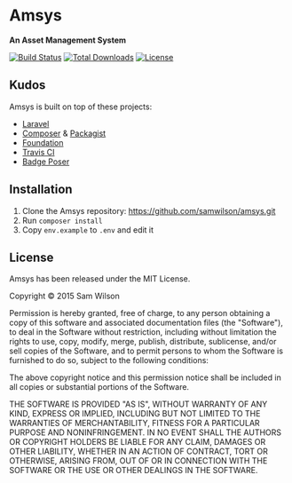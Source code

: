 # Amsys

**An Asset Management System**

[![Build Status](https://travis-ci.org/samwilson/amsys.svg)](https://travis-ci.org/samwilson/amsys)
[![Total Downloads](https://poser.pugx.org/samwilson/amsys/downloads.svg)](https://packagist.org/packages/samwilson/amsys)
[![License](https://poser.pugx.org/samwilson/amsys/license.svg)](https://packagist.org/packages/samwilson/amsys)

## Kudos

Amsys is built on top of these projects:

* [Laravel](http://laravel.com)
* [Composer](https://getcomposer.org/) & [Packagist](https://packagist.org/)
* [Foundation](http://foundation.zurb.com/)
* [Travis CI](https://travis-ci.org/)
* [Badge Poser](https://poser.pugx.org/)

## Installation

1. Clone the Amsys repository: https://github.com/samwilson/amsys.git
2. Run `composer install`
3. Copy `env.example` to `.env` and edit it

## License

Amsys has been released under the MIT License.

Copyright © 2015 Sam Wilson

Permission is hereby granted, free of charge, to any person obtaining a copy
of this software and associated documentation files (the "Software"), to deal
in the Software without restriction, including without limitation the rights
to use, copy, modify, merge, publish, distribute, sublicense, and/or sell
copies of the Software, and to permit persons to whom the Software is
furnished to do so, subject to the following conditions:

The above copyright notice and this permission notice shall be included in
all copies or substantial portions of the Software.

THE SOFTWARE IS PROVIDED "AS IS", WITHOUT WARRANTY OF ANY KIND, EXPRESS OR
IMPLIED, INCLUDING BUT NOT LIMITED TO THE WARRANTIES OF MERCHANTABILITY,
FITNESS FOR A PARTICULAR PURPOSE AND NONINFRINGEMENT. IN NO EVENT SHALL THE
AUTHORS OR COPYRIGHT HOLDERS BE LIABLE FOR ANY CLAIM, DAMAGES OR OTHER
LIABILITY, WHETHER IN AN ACTION OF CONTRACT, TORT OR OTHERWISE, ARISING FROM,
OUT OF OR IN CONNECTION WITH THE SOFTWARE OR THE USE OR OTHER DEALINGS IN
THE SOFTWARE.
